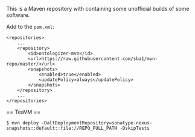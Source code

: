 This is a Maven repository with containing some unofficial builds of
some software.

Add to the ```pom.xml```:

```
<repositories>
    ...
    <repository>
        <id>ontologizer-mvn</id>
        <url>https://raw.githubusercontent.com/sba1/mvn-repo/master/</url>
        <snapshots>
            <enabled>true</enabled>
            <updatePolicy>always</updatePolicy>
        </snapshots>
    </repository>
    ...
</repositories>
```
== TeaVM ==

```
$ mvn deploy -DaltDeploymentRepository=sonatype-nexus-snapshots::default::file://REPO_FULL_PATH -DskipTests
```
